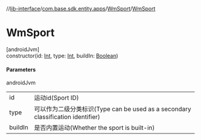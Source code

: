 //[lib-interface](../../../index.md)/[com.base.sdk.entity.apps](../index.md)/[WmSport](index.md)/[WmSport](-wm-sport.md)

# WmSport

[androidJvm]\
constructor(id: [Int](https://kotlinlang.org/api/latest/jvm/stdlib/kotlin/-int/index.html), type: [Int](https://kotlinlang.org/api/latest/jvm/stdlib/kotlin/-int/index.html), buildIn: [Boolean](https://kotlinlang.org/api/latest/jvm/stdlib/kotlin/-boolean/index.html))

#### Parameters

androidJvm

| | |
|---|---|
| id | 运动id(Sport ID) |
| type | 可以作为二级分类标识(Type can be used as a secondary classification identifier) |
| buildIn | 是否内置运动(Whether the sport is built-in) |
